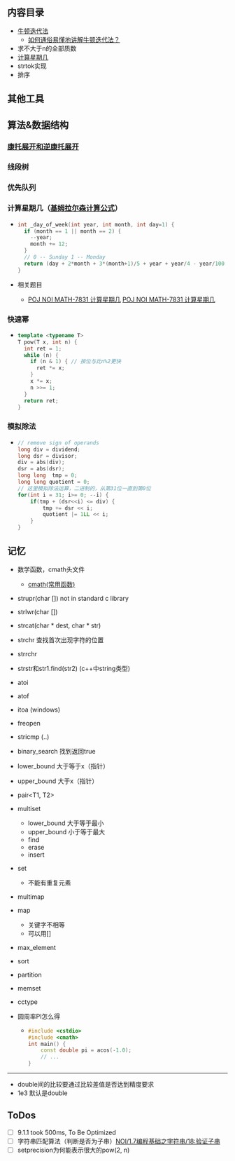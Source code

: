 ## 内容目录
* [牛顿迭代法](./newton-method/README.md)
  * [如何通俗易懂地讲解牛顿迭代法？](<https://blog.csdn.net/ccnt_2012/article/details/81837154>)
* 求不大于n的全部质数
* [计算星期几](#)
* strtok实现
* 排序
## 其他工具

## 算法&数据结构

### [康托展开和逆康托展开](https://blog.csdn.net/wbin233/article/details/72998375)

### 线段树

### 优先队列

### 计算星期几（[基姆拉尔森计算公式](https://blog.csdn.net/qq_40772692/article/details/80330346)）

* ```c++
  int _day_of_week(int year, int month, int day=1) {
    if (month == 1 || month == 2) {
      --year;
      month += 12;
    }
    // 0 -- Sunday 1 -- Monday
    return (day + 2*month + 3*(month+1)/5 + year + year/4 - year/100 + year/400 + 1) % 7;
  }
  ```
  
* 相关题目

  * [POJ NOI MATH-7831 计算星期几](http://noi.openjudge.cn/math/7831/) [POJ NOI MATH-7831 计算星期几](https://blog.csdn.net/tigerisland45/article/details/69055252)

### 快速幂

* ```c++
  template <typename T>
  T pow(T x, int n) {
    int ret = 1;
    while (n) {
      if (n & 1) { // 按位与比n%2更快
        ret *= x;
      }
      x *= x;
      n >>= 1;
    }
    return ret;
  }
  ```

### 模拟除法

* ```c++
  // remove sign of operands 
  long div = dividend; 
  long dsr = divisor; 
  div = abs(div);
  dsr = abs(dsr);
  long long  tmp = 0;
  long long quotient = 0;
  // 这里模拟除法运算，二进制的，从第31位一直到第0位
  for(int i = 31; i>= 0; --i) {
      if(tmp + (dsr<<i) <= div) {
          tmp += dsr << i; 
          quotient |= 1LL << i; 
      }
  }
  ```

## 记忆

* 数学函数，cmath头文件

  * [cmath(常用函数)](https://blog.csdn.net/weixin_41183791/article/details/89603259)

* strupr(char []) not in standard c library

* strlwr(char [])

* strcat(char * dest, char * str)

* strchr 查找首次出现字符的位置

* strrchr

* strstr和str1.find(str2) (c++中string类型)

* atoi

* atof

* itoa (windows)

* freopen

* stricmp (..)

* binary_search 找到返回true

* lower_bound 大于等于x（指针）

* upper_bound 大于x（指针）

* pair<T1, T2>

* multiset 
  * lower_bound 大于等于最小
  * upper_bound 小于等于最大
  * find
  * erase
  * insert
  
* set
  
  * 不能有重复元素
  
* multimap

* map
  * 关键字不相等
  * 可以用[]
  
* max_element

* sort

* partition

* memset

* cctype

* 圆周率PI怎么得

  * ```c++
    #include <cstdio>
    #include <cmath>
    int main() {
        const double pi = acos(-1.0);
        // ...
    }
    ```

---
* double间的比较要通过比较差值是否达到精度要求
* 1e3 默认是double

## ToDos

- [ ] 9.1.1 took 500ms, To Be Optimized
- [ ] 字符串匹配算法（判断是否为子串）[NOI/1.7编程基础之字符串/18:验证子串](http://noi.openjudge.cn/ch0107/18)
- [ ] setprecision为何能表示很大的pow(2, n)